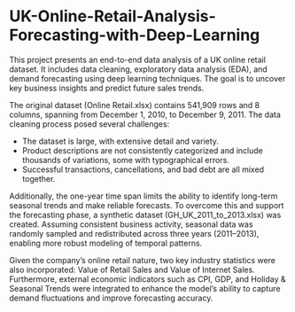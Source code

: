 # UK-Online-Retail-Analysis-Forecasting-with-Deep-Learning
This project presents an end-to-end data analysis of a UK online retail dataset. It includes data cleaning, exploratory data analysis (EDA), and demand forecasting using deep learning techniques. The goal is to uncover key business insights and predict future sales trends.

The original dataset (Online Retail.xlsx) contains 541,909 rows and 8 columns, spanning from December 1, 2010, to December 9, 2011. The data cleaning process posed several challenges:
- The dataset is large, with extensive detail and variety.
- Product descriptions are not consistently categorized and include thousands of variations, some with typographical errors.
- Successful transactions, cancellations, and bad debt are all mixed together.

Additionally, the one-year time span limits the ability to identify long-term seasonal trends and make reliable forecasts. To overcome this and support the forecasting phase, a synthetic dataset (GH_UK_2011_to_2013.xlsx) was created. Assuming consistent business activity, seasonal data was randomly sampled and redistributed across three years (2011–2013), enabling more robust modeling of temporal patterns.

Given the company’s online retail nature, two key industry statistics were also incorporated: Value of Retail Sales and Value of Internet Sales. Furthermore, external economic indicators such as CPI, GDP, and Holiday & Seasonal Trends were integrated to enhance the model’s ability to capture demand fluctuations and improve forecasting accuracy.
